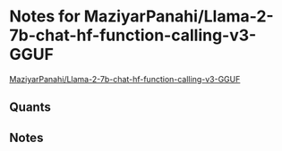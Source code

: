 # Notes for MaziyarPanahi/Llama-2-7b-chat-hf-function-calling-v3-GGUF
[MaziyarPanahi/Llama-2-7b-chat-hf-function-calling-v3-GGUF](https://huggingface.co/MaziyarPanahi/Llama-2-7b-chat-hf-function-calling-v3-GGUF)

## Quants
<quants go here>

## Notes
<notes here>
